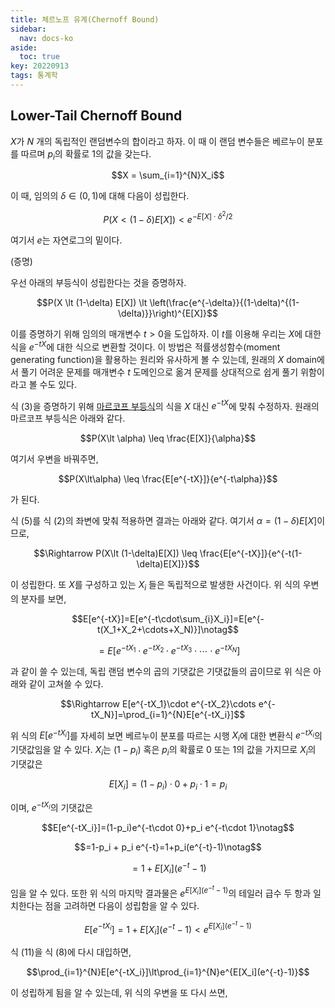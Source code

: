 ```yaml
---
title: 체르노프 유계(Chernoff Bound)
sidebar:
  nav: docs-ko
aside:
  toc: true
key: 20220913
tags: 통계학
---
```



## Lower-Tail Chernoff Bound

$X$가 $N$ 개의 독립적인 랜덤변수의 합이라고 하자. 이 때 이 랜덤 변수들은 베르누이 분포를 따르며 $p_i$의 확률로 1의 값을 갖는다.

$$X = \sum_{i=1}^{N}X_i$$

[//]:# (식 1)

이 때, 임의의 $\delta\in (0, 1)$에 대해 다음이 성립한다.

$$P(X \lt (1-\delta)E[X]) \lt e^{-E[X]\cdot \delta^2/2}$$

[//]:# (식 2)

여기서 $e$는 자연로그의 밑이다.

(증명)

우선 아래의 부등식이 성립한다는 것을 증명하자.

$$P(X \lt (1-\delta) E[X]) \lt \left(\frac{e^{-\delta}}{(1-\delta)^{(1-\delta)}}\right)^{E[X]}$$

[//]:# (식 3)

이를 증명하기 위해 임의의 매개변수 $t>0$을 도입하자. 이 $t$를 이용해 우리는 $X$에 대한 식을 $e^{-tX}$에 대한 식으로 변환할 것이다. 이 방법은 적률생성함수(moment generating function)을 활용하는 원리와 유사하게 볼 수 있는데, 원래의 $X$ domain에서 풀기 어려운 문제를 매개변수 $t$ 도메인으로 옮겨 문제를 상대적으로 쉽게 풀기 위함이라고 볼 수도 있다.

식 (3)을 증명하기 위해 [마르코프 부등식](https://angeloyeo.github.io/2022/09/12/Markov_Chebyshev_Inequality.html)의 식을 $X$ 대신 $e^{-tX}$에 맞춰 수정하자. 원래의 마르코프 부등식은 아래와 같다.

$$P(X\lt \alpha) \leq \frac{E[X]}{\alpha}$$

[//]:# (식 4)

여기서 우변을 바꿔주면,

$$P(X\lt\alpha) \leq \frac{E[e^{-tX}]}{e^{-t\alpha}}$$

[//]:# (식 5)

가 된다.

식 (5)를 식 (2)의 좌변에 맞춰 적용하면 결과는 아래와 같다. 여기서 $\alpha = (1-\delta)E[X]$이므로,

$$\Rightarrow P(X\lt (1-\delta)E[X]) \leq \frac{E[e^{-tX}]}{e^{-t(1-\delta)E[X]}}$$

[//]:# (식 6)

이 성립한다. 또 $X$를 구성하고 있는 $X_i$ 들은 독립적으로 발생한 사건이다. 위 식의 우변의 분자를 보면,

$$E[e^{-tX}]=E[e^{-t\cdot\sum_{i}X_i}]=E[e^{-t(X_1+X_2+\cdots+X_N)}]\notag$$

$$=E[e^{-tX_1}\cdot e^{-tX_2}\cdot e^{-tX_3}\cdot \cdots \cdot e^{-t X_N}]$$

[//]:# (식 7)

과 같이 쓸 수 있는데, 독립 랜덤 변수의 곱의 기댓값은 기댓값들의 곱이므로 위 식은 아래와 같이 고쳐쓸 수 있다.

$$\Rightarrow E[e^{-tX_1}\cdot e^{-tX_2}\cdots e^{-tX_N}]=\prod_{i=1}^{N}E[e^{-tX_i}]$$

[//]:# (식 8)

위 식의 $E[e^{-tX_i}]$를 자세히 보면 베르누이 분포를 따르는 시행 $X_i$에 대한 변환식 $e^{-tX_i}$의 기댓값임을 알 수 있다. $X_i$는 $(1-p_i)$ 혹은 $p_i$의 확률로 0 또는 1의 값을 가지므로 $X_i$의 기댓값은

$$E[X_i] = (1-p_i)\cdot 0 + p_i \cdot 1 = p_i$$

이며, $e^{-tX_i}$의 기댓값은 

$$E[e^{-tX_i}]=(1-p_i)e^{-t\cdot 0}+p_i e^{-t\cdot 1}\notag$$

$$=1-p_i + p_i e^{-t}=1+p_i(e^{-t}-1)\notag$$

$$ = 1+E[X_i](e^{-t}-1)$$

임을 알 수 있다. 또한 위 식의 마지막 결과물은 $e^{E[X_i](e^{-t}-1)}$의 테일러 급수 두 항과 일치한다는 점을 고려하면 다음이 성립함을 알 수 있다.

$$E[e^{-tX_i}]=1+E[X_i](e^{-t}-1) \lt e^{E[X_i](e^{-t}-1)}$$

[//]:# (식 11)

식 (11)을 식 (8)에 다시 대입하면,

$$\prod_{i=1}^{N}E[e^{-tX_i}]\lt\prod_{i=1}^{N}e^{E[X_i](e^{-t}-1)}$$

이 성립하게 됨을 알 수 있는데, 위 식의 우변을 또 다시 쓰면,

$$$$